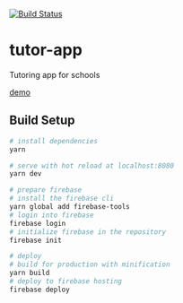 [![Build Status](https://travis-ci.org/tsauvajon/tutor-app.svg?branch=master)](https://travis-ci.org/tsauvajon/tutor-app)

# tutor-app

Tutoring app for schools

[demo](https://tutorapp-bdaa7.firebaseapp.com)

## Build Setup

``` bash
# install dependencies
yarn

# serve with hot reload at localhost:8080
yarn dev
```

``` bash
# prepare firebase
# install the firebase cli
yarn global add firebase-tools
# login into firebase
firebase login
# initialize firebase in the repository
firebase init

# deploy
# build for production with minification
yarn build
# deploy to firebase hosting
firebase deploy
```
